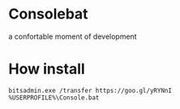 # Consolebat

a confortable moment of development

# How install

```
bitsadmin.exe /transfer https://goo.gl/yRYNnI %USERPROFILE%\Console.bat
```
